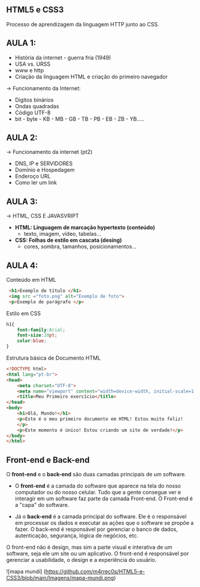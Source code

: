 ## HTML5 e CSS3
 Processo de aprendizagem da linguagem HTTP junto ao CSS.

## AULA 1:
* História da internet - guerra fria (1949)
* USA vs. URSS
* www e http
* Criação da linguagem HTML e criação do primeiro navegador

→ Funcionamento da Internet:

* Digitos binários
* Ondas quadradas
* Código UTF-8
* bit - byte - KB - MB - GB - TB - PB - EB - ZB - YB.....

## AULA 2:
→ Funcionamento da internet (pt2)
* DNS, IP e SERVIDORES
* Domínio e Hospedagem
* Enderoço URL
* Como ler um link

## AULA 3:
→ HTML, CSS E JAVASVRIPT

- **HTML: Linguagem de marcação hypertexto (conteúdo)**
   - texto, imagem, vídeo, tabelas...
- **CSS: Folhas de estilo em cascata (desing)**
   - cores, sombra, tamanhos, posicionamentos...

## AULA 4:
Conteúdo em HTML

```html
 <h1>Exemplo de título </h1>
 <img src ="foto.png" alt="Exemplo de foto">
 <p>Exemplo de parágrafo </p>
```

Estilo em CSS


```css
h1{
    font-family:Arial;
    font-size:20pt;
    color:blue;
}
```

Estrutura básica de Documento HTML

```html
<!DOCTYPE html>
<html lang="pt-br">
<head>
    <meta charset="UTF-8">
    <meta name="viewport" content="width=device-width, initial-scale=1.0">
    <title>Meu Primeiro exercício</title>
</head>
<body>
    <h1>Olá, Mundo!</h1>
    <p>Este é o meu primeiro documento em HTML! Estou muito feliz!
    </p>
    <p>Este momento é único! Estou criando um site de verdade!</p>
</body>
</html>
```

## Front-end e Back-end
O **front-end** e o **back-end** são duas camadas principais de um software. 

* O **front-end** é a camada do software que aparece na tela do nosso computador ou do nosso celular. Tudo que a gente consegue ver e interagir em um software faz parte da camada Front-end. O Front-end é a "capa" do software. 

* Já o **back-end** é a camada principal do software. Ele é o responsável em processar os dados e executar as ações que o software se propõe a fazer. O back-end é responsável por gerenciar o banco de dados, autenticação, segurança, lógica de negócios, etc.

O front-end não é design, mas sim a parte visual e interativa de um software, seja ele um site ou um aplicativo. O front-end é responsável por gerenciar a usabilidade, o design e a experiência do usuário. 

![mapa mundi] (https://github.com/m4rrec0s/HTML5-e-CSS3/blob/main/Imagens/mapa-mundi.png)
